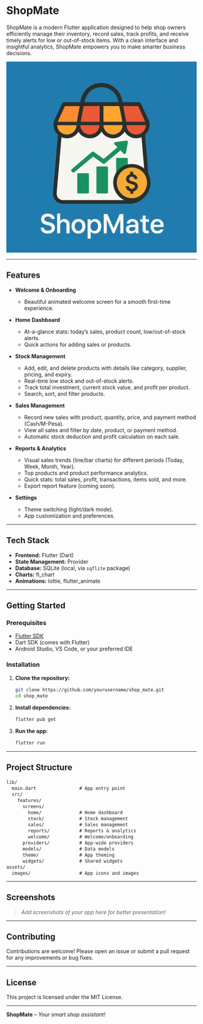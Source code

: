 # ShopMate

ShopMate is a modern Flutter application designed to help shop owners efficiently manage their inventory, record sales, track profits, and receive timely alerts for low or out-of-stock items. With a clean interface and insightful analytics, ShopMate empowers you to make smarter business decisions.

![ShopMate Icon](assets/images/icon.png)

---

## Features

- **Welcome & Onboarding**
  - Beautiful animated welcome screen for a smooth first-time experience.

- **Home Dashboard**
  - At-a-glance stats: today’s sales, product count, low/out-of-stock alerts.
  - Quick actions for adding sales or products.

- **Stock Management**
  - Add, edit, and delete products with details like category, supplier, pricing, and expiry.
  - Real-time low stock and out-of-stock alerts.
  - Track total investment, current stock value, and profit per product.
  - Search, sort, and filter products.

- **Sales Management**
  - Record new sales with product, quantity, price, and payment method (Cash/M-Pesa).
  - View all sales and filter by date, product, or payment method.
  - Automatic stock deduction and profit calculation on each sale.

- **Reports & Analytics**
  - Visual sales trends (line/bar charts) for different periods (Today, Week, Month, Year).
  - Top products and product performance analytics.
  - Quick stats: total sales, profit, transactions, items sold, and more.
  - Export report feature (coming soon).

- **Settings**
  - Theme switching (light/dark mode).
  - App customization and preferences.

---

## Tech Stack

- **Frontend:** Flutter (Dart)
- **State Management:** Provider
- **Database:** SQLite (local, via `sqflite` package)
- **Charts:** fl_chart
- **Animations:** lottie, flutter_animate

---

## Getting Started

### Prerequisites

- [Flutter SDK](https://flutter.dev/docs/get-started/install)
- Dart SDK (comes with Flutter)
- Android Studio, VS Code, or your preferred IDE

### Installation

1. **Clone the repository:**
   ```bash
   git clone https://github.com/yourusername/shop_mate.git
   cd shop_mate
   ```

2. **Install dependencies:**
   ```bash
   flutter pub get
   ```

3. **Run the app:**
   ```bash
   flutter run
   ```

---

## Project Structure

```
lib/
  main.dart                # App entry point
  src/
    features/
      screens/
        home/              # Home dashboard
        stock/             # Stock management
        sales/             # Sales management
        reports/           # Reports & analytics
        welcome/           # Welcome/onboarding
      providers/           # App-wide providers
      models/              # Data models
      theme/               # App theming
      widgets/             # Shared widgets
assets/
  images/                  # App icons and images
```

---

## Screenshots

> _Add screenshots of your app here for better presentation!_

---

## Contributing

Contributions are welcome! Please open an issue or submit a pull request for any improvements or bug fixes.

---

## License

This project is licensed under the MIT License.

---

**ShopMate** – _Your smart shop assistant!_

